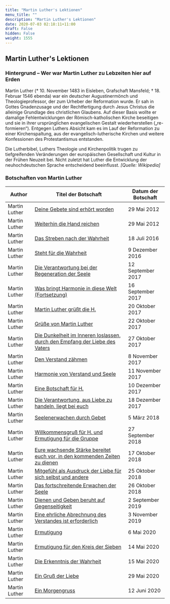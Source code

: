 ```yaml
---
title: "Martin Luther's Lektionen"
menu_title: ""
description: "Martin Luther's Lektionen"
date: 2020-07-03 02:18:11+11:00
draft: False
hidden: False
weight: 1555
---
```

## Martin Luther's Lektionen

### Hintergrund – Wer war Martin Luther zu Lebzeiten hier auf Erden

Martin Luther (* 10. November 1483 in Eisleben, Grafschaft Mansfeld; † 18. Februar 1546 ebenda) war ein deutscher Augustinermönch und Theologieprofessor, der zum Urheber der Reformation wurde. Er sah in Gottes Gnadenzusage und der Rechtfertigung durch Jesus Christus die alleinige Grundlage des christlichen Glaubens. Auf dieser Basis wollte er damalige Fehlentwicklungen der Römisch-katholischen Kirche beseitigen und sie in ihrer ursprünglichen evangelischen Gestalt wiederherstellen („re-formieren“). Entgegen Luthers Absicht kam es im Lauf der Reformation zu einer Kirchenspaltung, aus der evangelisch-lutherische Kirchen und weitere Konfessionen des Protestantismus entstanden.

Die Lutherbibel, Luthers Theologie und Kirchenpolitik trugen zu tiefgreifenden Veränderungen der europäischen Gesellschaft und Kultur in der Frühen Neuzeit bei. Nicht zuletzt hat Luther die Entwicklung der neuhochdeutschen Sprache entscheidend beeinflusst. *[Quelle: Wikipedia]*

### Botschaften von Martin Luther

**Author** | **Titel der Botschaft** | **Datum der Botschaft**  
---|---|---
Martin Luther | [Deine Gebete sind erhört worden](/aktuelle-botschaften/aktuelle-botschaften-in-reihenfolge-des-datums/aktuelle-botschaften-2012/deine-gebete-sind-erhoert-worden-jb-martin-luther-29-mai-2012/) | 29 Mai 2012
Martin Luther | [Weiterhin die Hand reichen](/aktuelle-botschaften/aktuelle-botschaften-in-reihenfolge-des-datums/aktuelle-botschaften-2012/weiterhin-die-hand-reichen-jb-martin-luther-29-mai-2012/) | 29 Mai 2012
Martin Luther | [Das Streben nach der Wahrheit](/aktuelle-botschaften/aktuelle-botschaften-in-reihenfolge-des-datums/aktuelle-botschaften-2016/das-streben-nach-der-wahrheit-af-martin-luther-18-juli-2016/) | 18 Juli 2016
Martin Luther | [Steht für die Wahrheit](/aktuelle-botschaften/aktuelle-botschaften-in-reihenfolge-des-datums/aktuelle-botschaften-2016/steht-fuer-die-wahrheit-af-martin-luther-9-dezember-2016/) | 9 Dezember 2016
Martin Luther | [Die Verantwortung bei der Regeneration der Seele](/aktuelle-botschaften/aktuelle-botschaften-in-reihenfolge-des-datums/aktuelle-botschaften-2017/die-verantwortung-bei-der-regeneration-der-seele-af-martin-luther-12-september-2017/) | 12 September 2017
Martin Luther | [Was bringt Harmonie in diese Welt (Fortsetzung)](/aktuelle-botschaften/aktuelle-botschaften-in-reihenfolge-des-datums/aktuelle-botschaften-2017/was-bringt-harmonie-in-diese-welt-fortsetzung-af-martin-luther-16-september-2017/) | 16 September 2017
Martin Luther | [Martin Luther grüßt die H.](/aktuelle-botschaften/aktuelle-botschaften-in-reihenfolge-des-datums/aktuelle-botschaften-2017/martin-luther-gruesst-die-h-af-martin-luther-20-oktober-2017/) | 20 Oktober 2017
Martin Luther | [Grüße von Martin Luther](/aktuelle-botschaften/aktuelle-botschaften-in-reihenfolge-des-datums/aktuelle-botschaften-2017/gruesse-von-martin-luther-af-martin-luther-22-oktober-2017/) | 22 Oktober 2017
Martin Luther | [Die Dunkelheit im Inneren loslassen, durch den Empfang der Liebe des Vaters](/aktuelle-botschaften/aktuelle-botschaften-in-reihenfolge-des-datums/aktuelle-botschaften-2017/die-dunkelheit-im-inneren-loslassen-durch-den-empfang-der-liebe-des-vaters-af-martin-luther-27-oktober-2017/) | 27 Oktober 2017
Martin Luther | [Den Verstand zähmen](/aktuelle-botschaften/aktuelle-botschaften-in-reihenfolge-des-datums/aktuelle-botschaften-2017/den-verstand-zaehmen-af-martin-luther-8-november-2017/) | 8 November 2017
Martin Luther | [Harmonie von Verstand und Seele](/aktuelle-botschaften/aktuelle-botschaften-in-reihenfolge-des-datums/aktuelle-botschaften-2017/harmonie-von-verstand-und-seele-af-martin-luther-11-november-2017/) | 11 November 2017
Martin Luther | [Eine Botschaft für H.](/aktuelle-botschaften/aktuelle-botschaften-in-reihenfolge-des-datums/aktuelle-botschaften-2017/eine-botschaft-fuer-h-af-martin-luther-10-dezember-2017/) | 10 Dezember 2017
Martin Luther | [Die Verantwortung, aus Liebe zu handeln, liegt bei euch](/aktuelle-botschaften/aktuelle-botschaften-in-reihenfolge-des-datums/aktuelle-botschaften-2017/die-verantwortung-aus-liebe-zu-handeln-liegt-bei-euch-af-martin-luther-18-dezember-2017/) | 18 Dezember 2017
Martin Luther | [Seelenerwachen durch Gebet](/aktuelle-botschaften/aktuelle-botschaften-in-reihenfolge-des-datums/aktuelle-botschaften-2018/seelenerwachen-durch-gebet-af-martin-luther-5-maerz-2018/) | 5 März 2018
Martin Luther | [Willkommensgruß für H. und Ermutigung für die Gruppe](/aktuelle-botschaften/aktuelle-botschaften-in-reihenfolge-des-datums/aktuelle-botschaften-2018/willkommensgruss-fuer-h-und-ermutigung-fuer-die-gruppe-af-martin-luther-27-september-2018/) | 27 September 2018
Martin Luther | [Eure wachsende Stärke bereitet euch vor, in den kommenden Zeiten zu dienen](/aktuelle-botschaften/aktuelle-botschaften-in-reihenfolge-des-datums/aktuelle-botschaften-2018/eure-wachsende-staerke-bereitet-euch-vor-in-den-kommenden-zeiten-zu-dienen-af-martin-luther-17-oktober-2018/) | 17 Oktober 2018
Martin Luther | [Mitgefühl als Ausdruck der Liebe für sich selbst und andere](/aktuelle-botschaften/aktuelle-botschaften-in-reihenfolge-des-datums/aktuelle-botschaften-2018/mitgefuehl-als-ausdruck-der-liebe-fuer-sich-selbst-und-andere-af-martin-luther-25-oktober-2018/) | 25 Oktober 2018
Martin Luther | [Das fortschreitende Erwachen der Seele](/aktuelle-botschaften/aktuelle-botschaften-in-reihenfolge-des-datums/aktuelle-botschaften-2018/das-fortschreitende-erwachen-der-seele-af-martin-luther-26-oktober-2018/) | 26 Oktober 2018
Martin Luther | [Dienen und Geben beruht auf Gegenseitigkeit](/aktuelle-botschaften/aktuelle-botschaften-in-reihenfolge-des-datums/aktuelle-botschaften-2019/dienen-und-geben-beruht-auf-gegenseitigkeit-af-martin-luther-2-september-2019/) | 2 September 2019
Martin Luther | [Eine ehrliche Abrechnung des Verstandes ist erforderlich](/aktuelle-botschaften/aktuelle-botschaften-in-reihenfolge-des-datums/aktuelle-botschaften-2019/eine-ehrliche-abrechnung-des-verstandes-ist-erforderlich-af-martin-luther-3-november-2019/) | 3 November 2019
Martin Luther | [Ermutigung](/aktuelle-botschaften/aktuelle-botschaften-in-reihenfolge-des-datums/aktuelle-botschaften-2020/ermutigung-hm-martin-luther-6-mai-2020/) | 6 Mai 2020
Martin Luther | [Ermutigung für den Kreis der Sieben](/aktuelle-botschaften/aktuelle-botschaften-in-reihenfolge-des-datums/aktuelle-botschaften-2020/ermutigung-fuer-den-kreis-der-sieben-hm-martin-luther-14-mai-2020/) | 14 Mai 2020
Martin Luther | [Die Erkenntnis der Wahrheit](/aktuelle-botschaften/aktuelle-botschaften-in-reihenfolge-des-datums/aktuelle-botschaften-2020/die-erkenntnis-der-wahrheit-hm-martin-luther-15-mai-2020/) | 15 Mai 2020
Martin Luther | [Ein Gruß der Liebe](/aktuelle-botschaften/aktuelle-botschaften-in-reihenfolge-des-datums/aktuelle-botschaften-2020/ein-gruss-der-liebe-hm-martin-luther-29-mai-2020/) | 29 Mai 2020
Martin Luther | [Ein Morgengruss](/aktuelle-botschaften/aktuelle-botschaften-in-reihenfolge-des-datums/aktuelle-botschaften-2020/ein-morgengruss-hm-martin-luther-12-juni-2020/) | 12 Juni 2020
